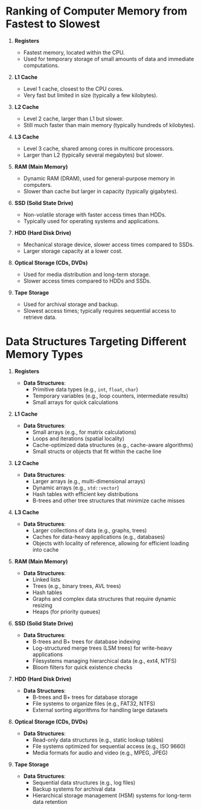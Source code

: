 # Ranking of Computer Memory from Fastest to Slowest

1. **Registers**
   - Fastest memory, located within the CPU.
   - Used for temporary storage of small amounts of data and immediate computations.

2. **L1 Cache**
   - Level 1 cache, closest to the CPU cores.
   - Very fast but limited in size (typically a few kilobytes).

3. **L2 Cache**
   - Level 2 cache, larger than L1 but slower.
   - Still much faster than main memory (typically hundreds of kilobytes).

4. **L3 Cache**
   - Level 3 cache, shared among cores in multicore processors.
   - Larger than L2 (typically several megabytes) but slower.

5. **RAM (Main Memory)**
   - Dynamic RAM (DRAM), used for general-purpose memory in computers.
   - Slower than cache but larger in capacity (typically gigabytes).

6. **SSD (Solid State Drive)**
   - Non-volatile storage with faster access times than HDDs.
   - Typically used for operating systems and applications.

7. **HDD (Hard Disk Drive)**
   - Mechanical storage device, slower access times compared to SSDs.
   - Larger storage capacity at a lower cost.

8. **Optical Storage (CDs, DVDs)**
   - Used for media distribution and long-term storage.
   - Slower access times compared to HDDs and SSDs.

9. **Tape Storage**
   - Used for archival storage and backup.
   - Slowest access times; typically requires sequential access to retrieve data.



# Data Structures Targeting Different Memory Types

1. **Registers**
   - **Data Structures**: 
     - Primitive data types (e.g., `int`, `float`, `char`)
     - Temporary variables (e.g., loop counters, intermediate results)
     - Small arrays for quick calculations

2. **L1 Cache**
   - **Data Structures**:
     - Small arrays (e.g., for matrix calculations)
     - Loops and iterations (spatial locality)
     - Cache-optimized data structures (e.g., cache-aware algorithms)
     - Small structs or objects that fit within the cache line

3. **L2 Cache**
   - **Data Structures**:
     - Larger arrays (e.g., multi-dimensional arrays)
     - Dynamic arrays (e.g., `std::vector`)
     - Hash tables with efficient key distributions
     - B-trees and other tree structures that minimize cache misses

4. **L3 Cache**
   - **Data Structures**:
     - Larger collections of data (e.g., graphs, trees)
     - Caches for data-heavy applications (e.g., databases)
     - Objects with locality of reference, allowing for efficient loading into cache

5. **RAM (Main Memory)**
   - **Data Structures**:
     - Linked lists
     - Trees (e.g., binary trees, AVL trees)
     - Hash tables
     - Graphs and complex data structures that require dynamic resizing
     - Heaps (for priority queues)

6. **SSD (Solid State Drive)**
   - **Data Structures**:
     - B-trees and B+ trees for database indexing
     - Log-structured merge trees (LSM trees) for write-heavy applications
     - Filesystems managing hierarchical data (e.g., ext4, NTFS)
     - Bloom filters for quick existence checks

7. **HDD (Hard Disk Drive)**
   - **Data Structures**:
     - B-trees and B+ trees for database storage
     - File systems to organize files (e.g., FAT32, NTFS)
     - External sorting algorithms for handling large datasets

8. **Optical Storage (CDs, DVDs)**
   - **Data Structures**:
     - Read-only data structures (e.g., static lookup tables)
     - File systems optimized for sequential access (e.g., ISO 9660)
     - Media formats for audio and video (e.g., MPEG, JPEG)

9. **Tape Storage**
   - **Data Structures**:
     - Sequential data structures (e.g., log files)
     - Backup systems for archival data
     - Hierarchical storage management (HSM) systems for long-term data retention
